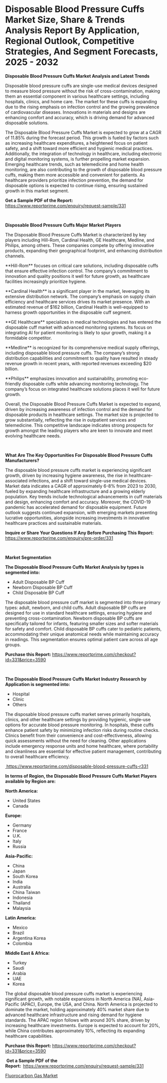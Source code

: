 <p><h1>Disposable Blood Pressure Cuffs Market Size, Share & Trends Analysis Report By Application, Regional Outlook, Competitive Strategies, And Segment Forecasts, 2025 - 2032</h1></p><p><strong>Disposable Blood Pressure Cuffs Market Analysis and Latest Trends</strong></p>
<p><p>Disposable blood pressure cuffs are single-use medical devices designed to measure blood pressure without the risk of cross-contamination, making them an essential component in various healthcare settings, including hospitals, clinics, and home care. The market for these cuffs is expanding due to the rising emphasis on infection control and the growing prevalence of cardiovascular diseases. Innovations in materials and designs are enhancing comfort and accuracy, which is driving demand for advanced disposable solutions.</p><p>The Disposable Blood Pressure Cuffs Market is expected to grow at a CAGR of 11.85% during the forecast period. This growth is fueled by factors such as increasing healthcare expenditures, a heightened focus on patient safety, and a shift toward more efficient and hygienic medical practices. Additionally, the integration of technology in healthcare, including electronic and digital monitoring systems, is further propelling market expansion. Emerging healthcare trends, such as telemedicine and home health monitoring, are also contributing to the growth of disposable blood pressure cuffs, making them more accessible and convenient for patients. As healthcare providers prioritize infection prevention, the demand for disposable options is expected to continue rising, ensuring sustained growth in this market segment.</p></p>
<p><strong>Get a Sample PDF of the Report:&nbsp;</strong> <a href="https://www.reportprime.com/enquiry/request-sample/331?utm_campaign=2326&utm_medium=2&utm_source=Github&utm_content=ia&utm_term=18032025&utm_id=disposable-blood-pressure-cuffs">https://www.reportprime.com/enquiry/request-sample/331</a></p>
<p>&nbsp;</p>
<p><strong>Disposable Blood Pressure Cuffs Major Market Players</strong></p>
<p><p>The Disposable Blood Pressure Cuffs Market is characterized by key players including Hill-Rom, Cardinal Health, GE Healthcare, Medline, and Philips, among others. These companies compete by offering innovative products, expanding their geographical footprint, and enhancing distribution channels.</p><p>**Hill-Rom** focuses on critical care solutions, including disposable cuffs that ensure effective infection control. The company’s commitment to innovation and quality positions it well for future growth, as healthcare facilities increasingly prioritize hygiene.</p><p>**Cardinal Health** is a significant player in the market, leveraging its extensive distribution network. The company’s emphasis on supply chain efficiency and healthcare services drives its market presence. With an estimated revenue of $162 billion, Cardinal Health is well-equipped to harness growth opportunities in the disposable cuff segment.</p><p>**GE Healthcare** specializes in medical technologies and has entered the disposable cuff market with advanced monitoring systems. Its focus on integrating AI for patient monitoring is likely to spur growth, making it a formidable competitor.</p><p>**Medline** is recognized for its comprehensive medical supply offerings, including disposable blood pressure cuffs. The company’s strong distribution capabilities and commitment to quality have resulted in steady revenue growth in recent years, with reported revenues exceeding $20 billion.</p><p>**Philips** emphasizes innovation and sustainability, promoting eco-friendly disposable cuffs while advancing monitoring technology. The company’s focus on integrated healthcare solutions places it well for future growth.</p><p>Overall, the Disposable Blood Pressure Cuffs Market is expected to expand, driven by increasing awareness of infection control and the demand for disposable products in healthcare settings. The market size is projected to grow substantially, reflecting the rise in outpatient services and telemedicine. This competitive landscape indicates strong prospects for growth amongst the leading players who are keen to innovate and meet evolving healthcare needs.</p></p>
<p>&nbsp;</p>
<p><strong>What Are The Key Opportunities For Disposable Blood Pressure Cuffs Manufacturers?</strong></p>
<p><p>The disposable blood pressure cuffs market is experiencing significant growth, driven by increasing hygiene awareness, the rise in healthcare-associated infections, and a shift toward single-use medical devices. Market data indicates a CAGR of approximately 6-8% from 2023 to 2030, fueled by expanding healthcare infrastructure and a growing elderly population. Key trends include technological advancements in cuff materials and design, enhancing comfort and accuracy. Moreover, the COVID-19 pandemic has accelerated demand for disposable equipment. Future outlook suggests continued expansion, with emerging markets presenting lucrative opportunities, alongside increasing investments in innovative healthcare practices and sustainable materials.</p></p>
<p><strong>Inquire or Share Your Questions If Any Before Purchasing This Report:</strong> <a href="https://www.reportprime.com/enquiry/pre-order/331?utm_campaign=2326&utm_medium=2&utm_source=Github&utm_content=ia&utm_term=18032025&utm_id=disposable-blood-pressure-cuffs">https://www.reportprime.com/enquiry/pre-order/331</a></p>
<p>&nbsp;</p>
<p><strong>Market Segmentation</strong></p>
<p><strong>The Disposable Blood Pressure Cuffs Market Analysis by types is segmented into:</strong></p>
<p><ul><li>Adult Disposable BP Cuff</li><li>Newborn Disposable BP Cuff</li><li>Child Disposable BP Cuff</li></ul></p>
<p><p>The disposable blood pressure cuff market is segmented into three primary types: adult, newborn, and child cuffs. Adult disposable BP cuffs are designed for use in standard healthcare settings, ensuring hygiene and preventing cross-contamination. Newborn disposable BP cuffs are specifically tailored for infants, featuring smaller sizes and softer materials for safety and comfort. Child disposable BP cuffs cater to pediatric patients, accommodating their unique anatomical needs while maintaining accuracy in readings. This segmentation ensures optimal patient care across all age groups.</p></p>
<p><strong>Purchase this Report:&nbsp;</strong><a href="https://www.reportprime.com/checkout?id=331&price=3590&utm_campaign=2326&utm_medium=2&utm_source=Github&utm_content=ia&utm_term=18032025&utm_id=disposable-blood-pressure-cuffs">https://www.reportprime.com/checkout?id=331&price=3590</a></p>
<p>&nbsp;</p>
<p><strong>The Disposable Blood Pressure Cuffs Market Industry Research by Application is segmented into:</strong></p>
<p><ul><li>Hospital</li><li>Clinic</li><li>Others</li></ul></p>
<p><p>The disposable blood pressure cuffs market serves primarily hospitals, clinics, and other healthcare settings by providing hygienic, single-use options for accurate blood pressure monitoring. In hospitals, these cuffs enhance patient safety by minimizing infection risks during routine checks. Clinics benefit from their convenience and cost-effectiveness, allowing quick assessments without the need for cleaning. Other applications include emergency response units and home healthcare, where portability and cleanliness are essential for effective patient management, contributing to overall healthcare efficiency.</p></p>
<p><a href="https://www.reportprime.com/disposable-blood-pressure-cuffs-r331?utm_campaign=2326&utm_medium=2&utm_source=Github&utm_content=ia&utm_term=18032025&utm_id=disposable-blood-pressure-cuffs">&nbsp;https://www.reportprime.com/disposable-blood-pressure-cuffs-r331</a></p>
<p><strong>In terms of Region, the Disposable Blood Pressure Cuffs Market Players available by Region are:</strong></p>
<p>
    <p> <strong> North America: </strong>
        <ul>
            <li>United States</li>
            <li>Canada</li>
        </ul>
        </p> 
    <p> <strong> Europe: </strong>
        <ul>
            <li>Germany</li>
            <li>France</li>
            <li>U.K.</li>
            <li>Italy</li>
            <li>Russia</li>
        </ul>
        </p> 
    <p> <strong> Asia-Pacific: </strong>
        <ul>
            <li>China</li>
            <li>Japan</li>
            <li>South Korea</li>
            <li>India</li>
            <li>Australia</li>
            <li>China Taiwan</li>
            <li>Indonesia</li>
            <li>Thailand</li>
            <li>Malaysia</li>
        </ul>
        </p> 
    <p> <strong> Latin America: </strong>
        <ul>
            <li>Mexico</li>
            <li>Brazil</li>
            <li>Argentina Korea</li>
            <li>Colombia</li>
        </ul>
        </p> 
    <p> <strong> Middle East & Africa: </strong>
        <ul>
            <li>Turkey</li>
            <li>Saudi</li>
            <li>Arabia</li>
            <li>UAE</li>
            <li>Korea</li>
        </ul>
    </p>
    </p>
<p><p>The global disposable blood pressure cuffs market is experiencing significant growth, with notable expansions in North America (NA), Asia-Pacific (APAC), Europe, the USA, and China. North America is projected to dominate the market, holding approximately 40% market share due to advanced healthcare infrastructure and rising demand for hygiene standards. The APAC region follows with around 30% share, driven by increasing healthcare investments. Europe is expected to account for 20%, while China contributes approximately 10%, reflecting its expanding healthcare capabilities.</p></p>
<p><strong>Purchase this Report: </strong><a href="https://www.reportprime.com/checkout?id=331&price=3590&utm_campaign=2326&utm_medium=2&utm_source=Github&utm_content=ia&utm_term=18032025&utm_id=disposable-blood-pressure-cuffs">https://www.reportprime.com/checkout?id=331&price=3590</a></p>
<p>&nbsp;<strong>Get a Sample PDF of the Report:&nbsp;&nbsp;</strong><a href="https://www.reportprime.com/enquiry/request-sample/331?utm_campaign=2326&utm_medium=2&utm_source=Github&utm_content=ia&utm_term=18032025&utm_id=disposable-blood-pressure-cuffs">https://www.reportprime.com/enquiry/request-sample/331</a></p>
<p><strong></strong></p>
<p><p><a href="https://github.com/NargisHussain75/Market-Research-Report-List-1/blob/main/fluorocarbon-gas-market.md?utm_campaign=2326&utm_medium=2&utm_source=Github&utm_content=ia&utm_term=18032025&utm_id=disposable-blood-pressure-cuffs">Fluorocarbon Gas Market</a></p></p>